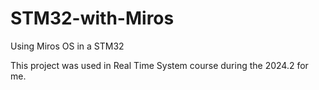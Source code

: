 # STM32-with-Miros
Using Miros OS in a STM32 


This project was used in Real Time System course during the 2024.2 for me.